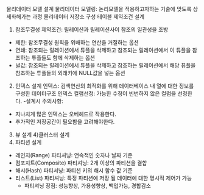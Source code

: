 물리데이터 모델 설계
물리데이터 모델링: 논리모델을 적용하고자하는 기술에 맞도록 상세화해가는 과정
물리데이터 저장소 구성
테이블 제약조건 설계
1) 참조무결성 제약조건: 릴레이션과 릴레이션사이 참조의 일관성을 조방
- 제한: 참조무결성 원칙을 위배하는 연산을 거절하는 옵션
- 연쇄: 참조되는 릴레이션에서 튜플을 삭제하고 참조되는 릴레이션에서 이 튜플을 참조하는 튜플들도 함께 삭제하는 옵션
- 널값: 참조되는 릴레이션에서 튜플을 삭제하고 참조하는 릴레이션에서 해당 퓨플을 참조하는 튜플들의 외래키에 NULL값을 넣는 옵션
2) 인덱스 설계
인덱스: 검색연산의 최적화를 위해 데이터베이스 내 열에 대한 정보를 구성한 데이터구조
인덱스 컬럼선정: 가능한 수정이 빈번하지 않은 컬럼을 선정한다. 
-설계시 주의사항: 
  - 지나치게 많은 인덱스는 오베헤드로 작용한다. 
  - 추가적인 저장공간이 필요함을 고려해야한다. 
3) 뷰 설계 
4)클러스터 설계
5) 파티션 설계
- 레인지(Range) 파티셔닝: 연속적인 숫자나 날짜 기준
- 컴포지트(Composite) 파티셔닝: 2개 이상의 파티션을 결합
- 해시(Hash) 파티셔닝: 파티션 키의 해시 함수 값 기준
- 리스트(List) 파티셔닝: 특정 파티션에 저장 될 데이터에 대한 명시적 제어가 가능
  * 파티셔닝 장점: 성능향상, 가용성향상, 백업가능, 경합감소
